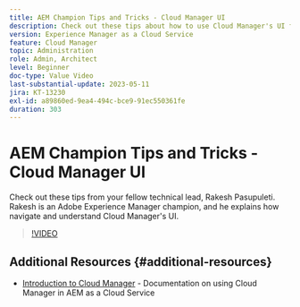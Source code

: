 ```yaml
---
title: AEM Champion Tips and Tricks - Cloud Manager UI
description: Check out these tips about how to use Cloud Manager's UI from AEM champion and expert, Rakesh Pasupuleti.
version: Experience Manager as a Cloud Service
feature: Cloud Manager
topic: Administration
role: Admin, Architect
level: Beginner
doc-type: Value Video
last-substantial-update: 2023-05-11
jira: KT-13230
exl-id: a89860ed-9ea4-494c-bce9-91ec550361fe
duration: 303
---
```

# AEM Champion Tips and Tricks - Cloud Manager UI

Check out these tips from your fellow technical lead, Rakesh Pasupuleti. Rakesh is an Adobe Experience Manager champion, and he explains how navigate and understand Cloud Manager's UI.

>[!VIDEO](https://video.tv.adobe.com/v/3419298?quality=12&learn=on)

## Additional Resources {#additional-resources}

* [Introduction to Cloud Manager](https://experienceleague.adobe.com/docs/experience-manager-cloud-service/content/onboarding/concepts/cloud-manager-introduction.html) - Documentation on using Cloud Manager in AEM as a Cloud Service
